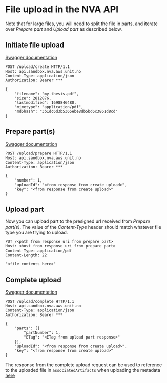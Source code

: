 # File upload in the NVA API
Note that for large files, you will need to split the file in parts, and iterate over *Prepare part* and *Upload part* as described below.
## Initiate file upload
[Swagger documentation](https://swagger-ui.nva.unit.no/#/NVA%20S3%20Multipart%20Upload/post_upload_create)

```http request
POST /upload/create HTTP/1.1
Host: api.sandbox.nva.aws.unit.no
Content-Type: application/json
Authorization: Bearer ***

{
    "filename": "my-thesis.pdf",
    "size": 2812876,
    "lastmodified": 1698846480,
    "mimetype": "application/pdf",
    "md5hash": "3b1dc6d3b5365ebe8db5bd6c3861d8cd"
}
```

## Prepare part(s)
[Swagger documentation](https://swagger-ui.nva.unit.no/#/NVA%20S3%20Multipart%20Upload/post_upload_prepare)
```http request
POST /upload/prepare HTTP/1.1
Host: api.sandbox.nva.aws.unit.no
Content-Type: application/json
Authorization: Bearer ***

{
    "number": 1,
    "uploadId": "<from response from create upload>",
    "key": "<from response from create upload>"
}
```
## Upload part
Now you can upload part to the presigned url received from *Prepare part(s)*. The value of the *Content-Type* header should match whatever file type you are trying to upload.
```http request
PUT /<path from response uri from prepare part>
Host: <host from response uri from prepare part>
Content-Type: application/pdf
Content-Length: 22

"<file contents here>"
```
## Complete upload
[Swagger documentation](https://swagger-ui.nva.unit.no/#/NVA%20S3%20Multipart%20Upload/post_upload_complete)
```http request
POST /upload/complete HTTP/1.1
Host: api.sandbox.nva.aws.unit.no
Content-Type: application/json
Authorization: Bearer ***

{
    "parts": [{
        "partNumber": 1,
        "ETag": "<ETag from upload part response>"
    }],
    "uploadId": "<from response from create upload>",
    "key": "<from response from create upload>"
}
```
The response from the complete upload request can be used to reference to the uploaded file in `associatedArtifacts` when uploading the metadata [here](https://swagger-ui.nva.unit.no/#/NVA%20Publication%20API/post_publication_)